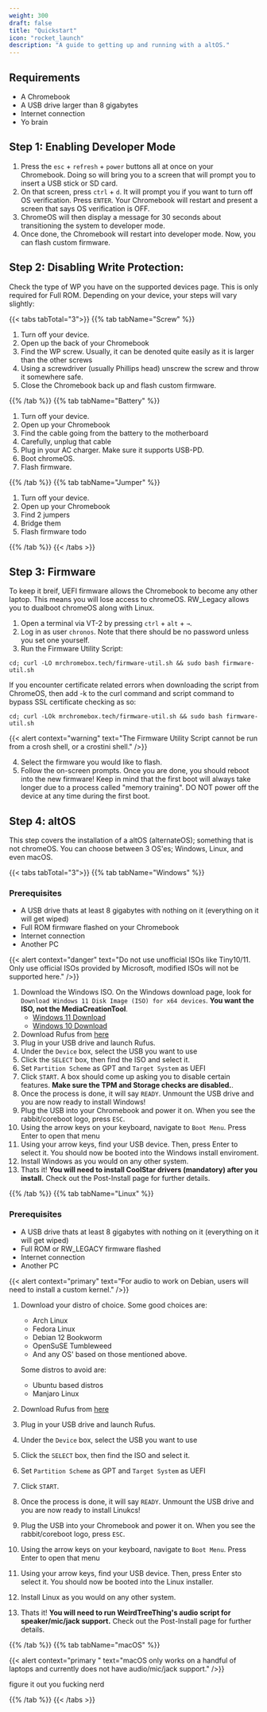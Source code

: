 ```yaml
---
weight: 300
draft: false
title: "Quickstart"
icon: "rocket_launch"
description: "A guide to getting up and running with a altOS."
---
```


## Requirements

- A Chromebook
- A USB drive larger than 8 gigabytes
- Internet connection
- Yo brain

## Step 1: Enabling Developer Mode

1. Press the `esc` + `refresh` + `power` buttons all at once on your Chromebook. Doing so will bring you to a screen that will prompt you to insert a USB stick or SD card.
2. On that screen, press `ctrl` + `d`. It will prompt you if you want to turn off OS verification. Press `ENTER`. Your Chromebook will restart and present a screen that says OS verification is OFF.
3. ChromeOS will then display a message for 30 seconds about transitioning the system to developer mode.
4. Once done, the Chromebook will restart into developer mode. Now, you can flash custom firmware.


## Step 2: Disabling Write Protection:
Check the type of WP you have on the supported devices page. This is only required for Full ROM. Depending on your device, your steps will vary slightly:

{{< tabs tabTotal="3">}}
{{% tab tabName="Screw" %}}

1. Turn off your device.
2. Open up the back of your Chromebook
3. Find the WP screw. Usually, it can be denoted quite easily as it is larger than the other screws
4. Using a screwdriver (usually Phillips head) unscrew the screw and throw it somewhere safe.
5. Close the Chromebook back up and flash custom firmware.

{{% /tab %}}
{{% tab tabName="Battery" %}}

1. Turn off your device.
2. Open up your Chromebook 
3. Find the cable going from the battery to the motherboard
4. Carefully, unplug that cable
5. Plug in your AC charger. Make sure it supports USB-PD.
6. Boot chromeOS.
7. Flash firmware.


{{% /tab %}}
{{% tab tabName="Jumper" %}}

1. Turn off your device.
2. Open up your Chromebook
3. Find 2 jumpers
4. Bridge them
5. Flash firmware
todo


{{% /tab %}}
{{< /tabs >}}


## Step 3: Firmware

To keep it breif, UEFI firmware allows the Chromebook to become any other laptop. This means you will lose access to chromeOS. RW_Legacy allows you to dualboot chromeOS along with Linux.

1. Open a terminal via VT-2 by pressing `ctrl` + `alt` + `→`.
2. Log in as user `chronos`. Note that there should be no password unless you set one yourself.
3. Run the Firmware Utility Script:
  ```shell
cd; curl -LO mrchromebox.tech/firmware-util.sh && sudo bash firmware-util.sh
```

If you encounter certificate related errors when downloading the script from ChromeOS, then add -k to the curl command and script command to bypass SSL certificate checking as so:
```shell
cd; curl -LOk mrchromebox.tech/firmware-util.sh && sudo bash firmware-util.sh
```

{{< alert context="warning" text="The Firmware Utility Script cannot be run from a crosh shell, or a crostini shell." />}}

4. Select the firmware you would like to flash.
5. Follow the on-screen prompts. Once you are done, you should reboot into the new firmware! Keep in mind that the first boot will always take longer due to a process called "memory training". DO NOT power off the device at any time during the first boot.

## Step 4: altOS
This step covers the installation of a altOS (alternateOS); something that is not chromeOS. You can choose between 3 OS'es; Windows, Linux, and even macOS.


{{< tabs tabTotal="3">}}
{{% tab tabName="Windows" %}}

### Prerequisites
- A USB drive thats at least 8 gigabytes with nothing on it (everything on it will get wiped)
- Full ROM firmware flashed on your Chromebook
- Internet connection
- Another PC 

{{< alert context="danger" text="Do not use unofficial ISOs like Tiny10/11. Only use official ISOs provided by Microsoft, modified ISOs will not be supported here." />}}

1. Download the Windows ISO. On the Windows download page, look for `Download Windows 11 Disk Image (ISO) for x64 devices`. **You want the ISO, not the MediaCreationTool**.
      - [Windows 11 Download](https://www.microsoft.com/software-download/windows11)
      - [Windows 10 Download](https://www.microsoft.com/en-us/software-download/windows10)
2. Download Rufus from [here](https://rufus.ie/en/)
3. Plug in your USB drive and launch Rufus.
4. Under the `Device` box, select the USB you want to use
5. Click the `SELECT` box, then find the ISO and select it.
6. Set `Partition Scheme` as GPT and `Target System` as UEFI
7. Click `START`. A box should come up asking you to disable certain features. **Make sure the TPM and Storage checks are disabled.**.
8. Once the process is done, it will say `READY`. Unmount the USB drive and you are now ready to install Windows!
9. Plug the USB into your Chromebook and power it on. When you see the rabbit/coreboot logo, press `ESC`.
10. Using the arrow keys on your keyboard, navigate to `Boot Menu`. Press Enter to open that menu
11. Using your arrow keys, find your USB device. Then, press Enter to select it. You should now be booted into the Windows install enviroment.
12. Install Windows as you would on any other system.
13. Thats it! **You will need to install CoolStar drivers (mandatory) after you install.** Check out the Post-Install page for further details.


{{% /tab %}}
{{% tab tabName="Linux" %}}

### Prerequisites
- A USB drive thats at least 8 gigabytes with nothing on it (everything on it will get wiped)
- Full ROM or RW_LEGACY firmware flashed
- Internet connection
- Another PC 

{{< alert context="primary" text="For audio to work on Debian, users will need to install a custom kernel." />}}

1. Download your distro of choice. Some good choices are:
   - Arch Linux
   - Fedora Linux
   - Debian 12 Bookworm
   - OpenSuSE Tumbleweed
   - And any OS' based on those mentioned above.

    Some distros to avoid are:
      - Ubuntu based distros
      - Manjaro Linux 

2. Download Rufus from [here](https://rufus.ie/en/)
3. Plug in your USB drive and launch Rufus.
4. Under the `Device` box, select the USB you want to use
5. Click the `SELECT` box, then find the ISO and select it.
6. Set `Partition Scheme` as GPT and `Target System` as UEFI
7. Click `START`. 
8. Once the process is done, it will say `READY`. Unmount the USB drive and you are now ready to install Linukcs!
9. Plug the USB into your Chromebook and power it on. When you see the rabbit/coreboot logo, press `ESC`.
10. Using the arrow keys on your keyboard, navigate to `Boot Menu`. Press Enter to open that menu
11. Using your arrow keys, find your USB device. Then, press Enter sto select it. You should now be booted into the Linux installer.
12. Install Linux as you would on any other system.
13. Thats it! **You will need to run WeirdTreeThing's audio script for speaker/mic/jack support.** Check out the Post-Install page for further details.


{{% /tab %}}
{{% tab tabName="macOS" %}}

{{< alert context="primary " text="macOS only works on a handful of laptops and currently does not have audio/mic/jack support." />}}


figure it out you fucking nerd 

{{% /tab %}}
{{< /tabs >}}

